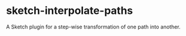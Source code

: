 sketch-interpolate-paths
========================

A Sketch plugin for a step-wise transformation of one path into another.
